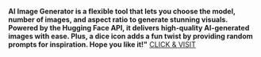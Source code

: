 **AI Image Generator is a flexible tool that lets you choose the model, number of images, and aspect ratio to generate stunning visuals. Powered by the Hugging Face API, it delivers high-quality AI-generated images with ease. Plus, a dice icon adds a fun twist by providing random prompts for inspiration. Hope you like it!"**
<a href="anjaliaiimggen.ccbp.tech">CLICK & VISIT </a>
